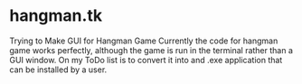 # hangman.tk
Trying to Make GUI for Hangman Game
Currently the code for hangman game works perfectly, although the game is run in the terminal rather than a GUI window.
On my ToDo list is to convert it into and .exe application that can be installed by a user.
